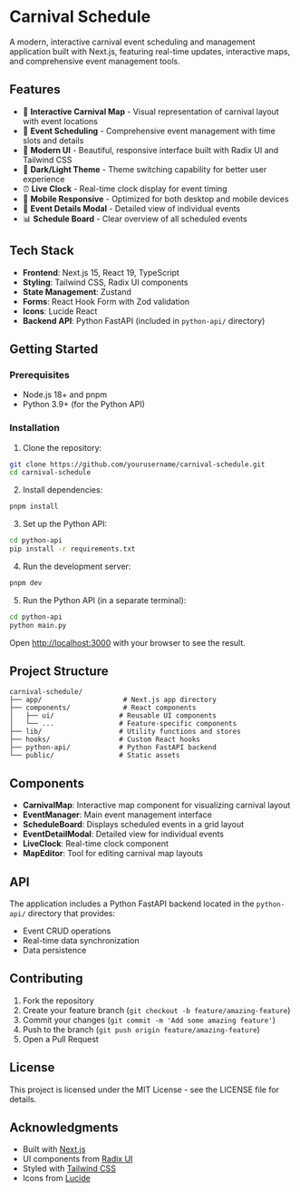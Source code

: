 # Carnival Schedule

A modern, interactive carnival event scheduling and management application built with Next.js, featuring real-time updates, interactive maps, and comprehensive event management tools.

## Features

- 🎪 **Interactive Carnival Map** - Visual representation of carnival layout with event locations
- 📅 **Event Scheduling** - Comprehensive event management with time slots and details
- 🎨 **Modern UI** - Beautiful, responsive interface built with Radix UI and Tailwind CSS
- 🌙 **Dark/Light Theme** - Theme switching capability for better user experience
- ⏰ **Live Clock** - Real-time clock display for event timing
- 📱 **Mobile Responsive** - Optimized for both desktop and mobile devices
- 🎯 **Event Details Modal** - Detailed view of individual events
- 📊 **Schedule Board** - Clear overview of all scheduled events

## Tech Stack

- **Frontend**: Next.js 15, React 19, TypeScript
- **Styling**: Tailwind CSS, Radix UI components
- **State Management**: Zustand
- **Forms**: React Hook Form with Zod validation
- **Icons**: Lucide React
- **Backend API**: Python FastAPI (included in `python-api/` directory)

## Getting Started

### Prerequisites

- Node.js 18+ and pnpm
- Python 3.9+ (for the Python API)

### Installation

1. Clone the repository:
```bash
git clone https://github.com/yourusername/carnival-schedule.git
cd carnival-schedule
```

2. Install dependencies:
```bash
pnpm install
```

3. Set up the Python API:
```bash
cd python-api
pip install -r requirements.txt
```

4. Run the development server:
```bash
pnpm dev
```

5. Run the Python API (in a separate terminal):
```bash
cd python-api
python main.py
```

Open [http://localhost:3000](http://localhost:3000) with your browser to see the result.

## Project Structure

```
carnival-schedule/
├── app/                    # Next.js app directory
├── components/             # React components
│   ├── ui/                # Reusable UI components
│   └── ...                # Feature-specific components
├── lib/                   # Utility functions and stores
├── hooks/                 # Custom React hooks
├── python-api/            # Python FastAPI backend
└── public/                # Static assets
```

## Components

- **CarnivalMap**: Interactive map component for visualizing carnival layout
- **EventManager**: Main event management interface
- **ScheduleBoard**: Displays scheduled events in a grid layout
- **EventDetailModal**: Detailed view for individual events
- **LiveClock**: Real-time clock component
- **MapEditor**: Tool for editing carnival map layouts

## API

The application includes a Python FastAPI backend located in the `python-api/` directory that provides:
- Event CRUD operations
- Real-time data synchronization
- Data persistence

## Contributing

1. Fork the repository
2. Create your feature branch (`git checkout -b feature/amazing-feature`)
3. Commit your changes (`git commit -m 'Add some amazing feature'`)
4. Push to the branch (`git push origin feature/amazing-feature`)
5. Open a Pull Request

## License

This project is licensed under the MIT License - see the LICENSE file for details.

## Acknowledgments

- Built with [Next.js](https://nextjs.org/)
- UI components from [Radix UI](https://www.radix-ui.com/)
- Styled with [Tailwind CSS](https://tailwindcss.com/)
- Icons from [Lucide](https://lucide.dev/)
